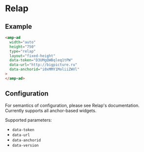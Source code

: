 # Relap

## Example

```html
<amp-ad
  width="auto"
  height="750"
  type="relap"
  layout="fixed-height"
  data-token="D3UMgQWBqleq1tPW"
  data-url="http://bigpicture.ru"
  data-anchorid="i0xMMY1MoliiZWVl"
>
</amp-ad>
```

## Configuration

For semantics of configuration, please see Relap's documentation. Currently supports all anchor-based widgets.

Supported parameters:

-   `data-token`
-   `data-url`
-   `data-anchorid`
-   `data-version`
